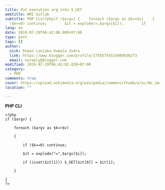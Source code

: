 ```yaml
---
title: Put execution arg into $_GET
webtitle: WMI Gitlab
subtitle: PHP CLI<?phpif ($argv) {    foreach ($argv as $k=>$v)    {        if
  ($k==0) continue;        $it = explode(=,$argv[$i]);        if
lang: en
date: 2019-07-29T06:42:00.000+07:00
type: post
tags: []
author:
  nick: Dimas Lanjaka Kumala Indra
  link: https://www.blogger.com/profile/17555754514989936273
  email: noreply@blogger.com
modified: 2019-07-29T06:42:02.838+07:00
category:
  - PHP
comments: true
cover: https://upload.wikimedia.org/wikipedia/commons/thumb/a/ac/No_image_available.svg/2048px-No_image_available.svg.png
location: ""

---
```


<div dir="ltr" style="text-align: left;" trbidi="on"><b>PHP CLI</b><pre><code><span class="html"><span class="default">&lt;?php<br></span><span class="keyword">if (</span><span class="default">$argv</span><span class="keyword">) {<br><br>&nbsp; &nbsp; foreach (</span><span class="default">$argv </span><span class="keyword">as </span><span class="default">$k</span><span class="keyword">=&gt;</span><span class="default">$v</span><span class="keyword">)<br><br>&nbsp; &nbsp; {<br><br>&nbsp; &nbsp; &nbsp; &nbsp; if (</span><span class="default">$k</span><span class="keyword">==</span><span class="default">0</span><span class="keyword">) continue;<br><br>&nbsp; &nbsp; &nbsp; &nbsp; </span><span class="default">$it </span><span class="keyword">= </span><span class="default">explode</span><span class="keyword">(</span><span class="string">"="</span><span class="keyword">,</span><span class="default">$argv</span><span class="keyword">[</span><span class="default">$i</span><span class="keyword">]);<br><br>&nbsp; &nbsp; &nbsp; &nbsp; if (isset(</span><span class="default">$it</span><span class="keyword">[</span><span class="default">1</span><span class="keyword">])) </span><span class="default">$_GET</span><span class="keyword">[</span><span class="default">$it</span><span class="keyword">[</span><span class="default">0</span><span class="keyword">]] = </span><span class="default">$it</span><span class="keyword">[</span><span class="default">1</span><span class="keyword">];<br><br>&nbsp; &nbsp; }<br><br>}<br></span><span class="default">?&gt;</span></span></code><br></pre></div>